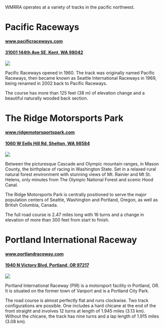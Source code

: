 WMRRA operates at a variety of tracks in the pacific northwest.


# Pacific Raceways
#### www.pacificraceways.com
#### [31001 144th Ave SE, Kent, WA 98042](https://goo.gl/maps/9PqqPHCTRzv)

![](/images/track-maps/pacific-raceways.png)

Pacific Raceways opened in 1960. The track was originally named Pacific Raceways, then became known as Seattle International Raceways in 1969, being renamed in 2002 back to Pacific Raceways.

The course has more than 125 feet (38 m) of elevation change and a beautiful naturally wooded back section.

# The Ridge Motorsports Park
#### www.ridgemotorsportspark.com 
#### [1060 W Eells Hill Rd, Shelton, WA 98584](https://goo.gl/maps/t2T8LToK3MP2)

![](/images/track-maps/ridge.png)

Between the picturesque Cascade and Olympic mountain ranges, in Mason County, the birthplace of racing in Washington State. Set in a relaxed rural natural forest environment with stunning views of Mt. Rainier and Mt St. Helens, only minutes from The Olympic National Forest and scenic Hood Canal.

The Ridge Motorsports Park is centrally positioned to serve the major population centers of Seattle, Washington and Portland, Oregon, as well as British Columbia, Canada.

The full road course is 2.47 miles long with 16 turns and a change in elevation of more than 300 feet from start to finish.



# Portland International Raceway
#### www.portlandraceway.com
#### [1940 N Victory Blvd, Portland, OR 97217](https://goo.gl/maps/Xz3aji3v5t22)

![](/images/track-maps/portland-international-raceway.png)

Portland International Raceway (PIR) is a motorsport facility in Portland, OR. It is situated on the former town of Vanport and is a Portland City Park.

The road course is almost perfectly flat and runs clockwise. Two track configurations are possible. One includes a hard chicane at the end of the front straight and involves 12 turns at length of 1.945 miles (3.13 km). Without the chicane, the track has nine turns and a lap length of 1.915 miles (3.08 km).